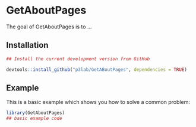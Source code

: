 
# GetAboutPages

<!-- badges: start -->
<!-- badges: end -->

The goal of GetAboutPages is to ...

## Installation

``` r
## Install the current development version from GitHub

devtools::install_github("p3lab/GetABoutPages", dependencies = TRUE)

```

## Example

This is a basic example which shows you how to solve a common problem:

``` r
library(GetAboutPages)
## basic example code
```


